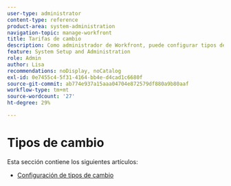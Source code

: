 ```yaml
---
user-type: administrator
content-type: reference
product-area: system-administration
navigation-topic: manage-workfront
title: Tarifas de cambio
description: Como administrador de Workfront, puede configurar tipos de cambio de divisa en Workfront.
feature: System Setup and Administration
role: Admin
author: Lisa
recommendations: noDisplay, noCatalog
exl-id: 0e7455c4-5f31-4164-bb4e-d4cad1c6680f
source-git-commit: ab774e937a15aaa04704e872579df880a9b80aaf
workflow-type: tm+mt
source-wordcount: '27'
ht-degree: 29%

---
```


# Tipos de cambio

Esta sección contiene los siguientes artículos:

* [Configuración de tipos de cambio](../../../administration-and-setup/manage-workfront/exchange-rates/set-up-exchange-rates.md)
